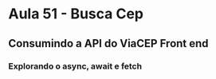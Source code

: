 # Aula 51 - Busca Cep
## Consumindo a API do ViaCEP Front end
### Explorando o async, await e fetch 
